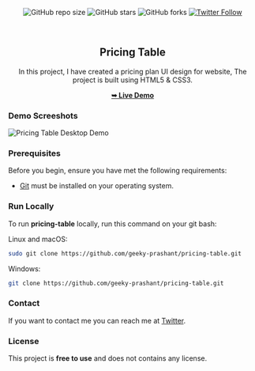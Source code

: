 <div align="center">
  
  ![GitHub repo size](https://img.shields.io/github/repo-size/geeky-prashant/pricing-table)
  ![GitHub stars](https://img.shields.io/github/stars/geeky-prashant/pricing-table?style=social)
  ![GitHub forks](https://img.shields.io/github/forks/geeky-prashant/pricing-table?style=social)
  [![Twitter Follow](https://img.shields.io/twitter/follow/geekyprashant?style=social)](https://twitter.com/intent/follow?screen_name=geekyprashant)
 
  <br />

  <h2 align="center">Pricing Table</h2>
In this project, I have created a pricing plan UI design for website, The project is built using HTML5 & CSS3.

  <a href="https://geeky-prashant.github.io/pricing-table/"><strong>➥ Live Demo</strong></a>

</div>

### Demo Screeshots

![Pricing Table Desktop Demo](./readme-images/Pricing-Table.png "Desktop Demo")

### Prerequisites

Before you begin, ensure you have met the following requirements:

* [Git](https://git-scm.com/downloads "Download Git") must be installed on your operating system.

### Run Locally

To run **pricing-table** locally, run this command on your git bash:

Linux and macOS:

```bash
sudo git clone https://github.com/geeky-prashant/pricing-table.git
```

Windows:

```bash
git clone https://github.com/geeky-prashant/pricing-table.git
```

### Contact

If you want to contact me you can reach me at [Twitter](https://www.twitter.com/geekyprashant).

### License

This project is **free to use** and does not contains any license.
